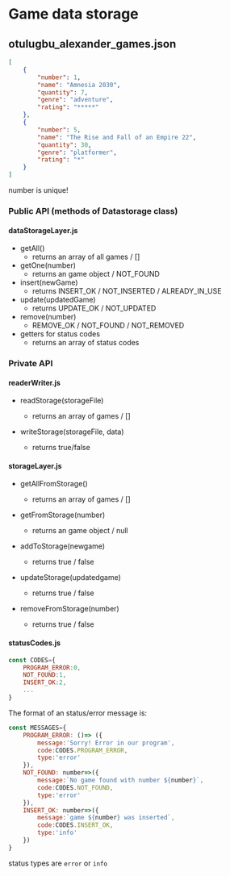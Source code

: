 # Game data storage

## otulugbu_alexander_games.json

```json
[
    {
        "number": 1,
        "name": "Amnesia 2030",
        "quantity": 7,
        "genre": "adventure",
        "rating": "*****"
    },
    {
        "number": 5,
        "name": "The Rise and Fall of an Empire 22",
        "quantity": 30,
        "genre": "platformer",
        "rating": "*"
    }
]
```

number is unique!

### Public API (methods of Datastorage class)

#### dataStorageLayer.js
-   getAll()
    -   returns an array of all games / []
-   getOne(number)
    -   returns an game object / NOT_FOUND
-   insert(newGame)
    -   returns INSERT_OK / NOT_INSERTED / ALREADY_IN_USE
-   update(updatedGame)
    -   returns UPDATE_OK / NOT_UPDATED
-   remove(number)
    -   REMOVE_OK / NOT_FOUND / NOT_REMOVED
-   getters for status codes
    -   returns an array of status codes

### Private API

#### readerWriter.js

-   readStorage(storageFile)
    -   returns an array of games / []

-   writeStorage(storageFile, data)
    -   returns true/false

#### storageLayer.js
-   getAllFromStorage()
    -   returns an array of games / []

-   getFromStorage(number)
    -   returns an game object / null

-   addToStorage(newgame)
    -   returns true / false

-   updateStorage(updatedgame)
    -   returns true / false

-   removeFromStorage(number)
    -   returns true / false

#### statusCodes.js

```js
const CODES={
    PROGRAM_ERROR:0,
    NOT_FOUND:1,
    INSERT_OK:2,
    ...
}
```

The format of an status/error message is:

```js
const MESSAGES={
    PROGRAM_ERROR: ()=> ({
        message:'Sorry! Error in our program',
        code:CODES.PROGRAM_ERROR,
        type:'error'
    }),
    NOT_FOUND: number=>({
        message:`No game found with number ${number}`,
        code:CODES.NOT_FOUND,
        type:'error'
    }),
    INSERT_OK: number=>({
        message:`game ${number} was inserted`,
        code:CODES.INSERT_OK,
        type:'info'
    })
}
```
status types are `error` or `info`